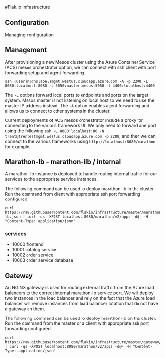 #Flak.io Infrastructure

## Configuration
Managing configuration

## Management
After provisioning a new Mesos cluster using the Azure Container Service (ACS) mesos orchestrator option, we can connect with ssh client with port forwarding setup and agent forwarding.

`ssh {user}@{dnslabel}mgmt.westus.cloudapp.azure.com -A -p 2200 -L 8080:localhost:8080 -L 5050:master.mesos:5050 -L 4400:localhost:4400`

The `-L` options forward local ports to endpoints and ports on the target system. Mesos master is not listening on local host so we need to use the master IP address instead. The `-A` option enables agent forwarding and allows us to connect to other systems in the cluster.

Current deployments of ACS mesos orchestrator include a proxy for connecting to the various framework UI.  We only need to forward one port using the following `ssh -L 8080:localhost:80 -N trent@trentestmgmt.westus.cloudapp.azure.com -p 2200`, and then we can connect to the various frameworks using `http://localhost:8080/marathon` for example.

## Marathon-lb - marathon-ilb / internal
A marathon-lb instance is deployed to handle routing internal traffic for our services to the appropriate service instances.

The following command can be used to deploy marathon-lb in the cluster. Run the command from client with appropriate ssh port forwarding configured.
```
curl https://raw.githubusercontent.com/flakio/infrastructure/master/marathon-lb.json | curl -qs -XPOST localhost:8080/marathon/v2/apps -d@- -H "Content-Type: application/json"
```
### services
- 10000 frontend
- 10001 catalog service
- 10002 order service
- 10003 order service database

## Gateway
An NGINX gateway is used for routing external traffic from the Azure load balancers to the correct internal marathon-lb service port. We will deploy two instances in the load balancer and rely on the fact that the Azure load balancer will remove instances from load balancer rotation that do not have a gateway on them.

The following command can be used to deploy marathon-lb on the cluster. Run the command from the master or a client with appropriate ssh port forwarding configured.
```
curl https://raw.githubusercontent.com/flakio/infrastructure/master/gateway/marathon.json | curl -qs -XPOST localhost:8080/marathon/v2/apps -d@- -H "Content-Type: application/json"
```

